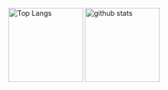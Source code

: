 <p align="left"> 
  <img alt="Top Langs" height="150px" src="https://github-readme-stats.vercel.app/api/top-langs/?username=keita-mitsuhashi&layout=compact&show_icons=true&theme=onedark&count_private=true" />
  <img alt="github stats" height="150px" src="https://github-readme-stats.vercel.app/api?username=keita-mitsuhashi&theme=onedark&show_icons=ture&count_private=true" />
</p>
